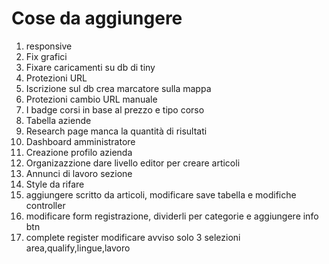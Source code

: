 # Cose da aggiungere

1. responsive
2. Fix grafici
3. Fixare caricamenti su db di tiny
4. Protezioni URL
5. Iscrizione sul db crea marcatore sulla mappa
6. Protezioni cambio URL manuale
7. I badge corsi in base al prezzo e tipo corso 
8. Tabella aziende
10. Research page manca la quantità di risultati
11. Dashboard amministratore
12. Creazione profilo azienda
13. Organizazzione dare livello editor per creare articoli
14. Annunci di lavoro sezione
15. Style da rifare
16. aggiungere scritto da articoli, modificare save tabella e modifiche controller
17. modificare form registrazione, dividerli per categorie e aggiungere info btn
18. complete register modificare avviso solo 3 selezioni area,qualify,lingue,lavoro
